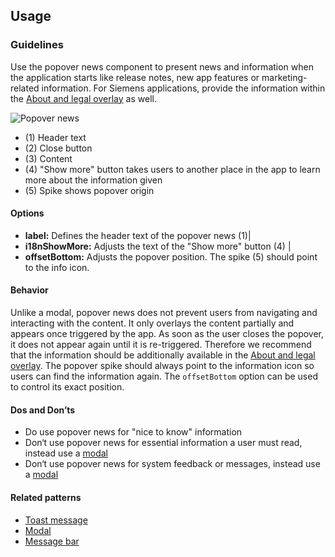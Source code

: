 ## Usage
### Guidelines

Use the popover news component to present news and information when the application starts like release notes, new app features or marketing-related information. For Siemens applications, provide the information within the [About and legal overlay](../about-and-legal) as well.

![Popover news](https://www.figma.com/design/wEptRgAezDU1z80Cn3eZ0o/iX-Pattern-Illustrations?type=design&node-id=1013-70517&mode=design&t=Ntzn8IlSOlPey8s5-11)

- (1) Header text
- (2) Close button
- (3) Content
- (4) "Show more" button takes users to another place in the app to learn more about the information given
- (5) Spike shows popover origin

#### Options

- **label:** Defines the header text of the popover news (1)|
- **i18nShowMore:** Adjusts the text of the "Show more" button (4) |
- **offsetBottom:** Adjusts the popover position. The spike (5) should point to the info icon.

#### Behavior

Unlike a modal, popover news does not prevent users from navigating and interacting with the content. It only overlays the content partially and appears once triggered by the app. As soon as the user closes the popover, it does not appear again until it is re-triggered. Therefore we recommend that the information should be additionally available in the [About and legal overlay](../about-and-legal). The popover spike should always point to the information icon so users can find the information again. The `offsetBottom` option can be used to control its exact position.

#### Dos and Don’ts

- Do use popover news for "nice to know" information
- Don‘t use popover news for essential information a user must read, instead use a [modal](../messagebar)
- Don‘t use popover news for system feedback or messages, instead use a [modal](../toast)

#### Related patterns

- [Toast message](../toast)
- [Modal](../modal)
- [Message bar](../messagebar)
